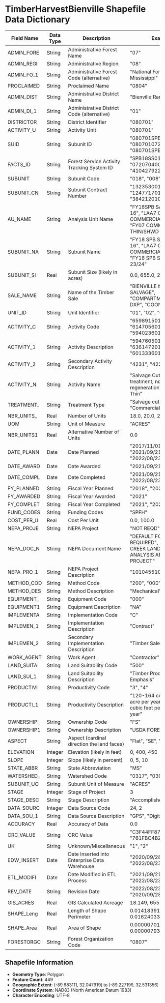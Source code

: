 # TimberHarvestBienville Shapefile Data Dictionary

| Field Name | Data Type | Description | Examples |
|------------|-----------|-------------|----------|
| ADMIN_FORE | String | Administrative Forest Name | "07" |
| ADMIN_REGI | String | Administrative Region | "08" |
| ADMIN_FO_1 | String | Administrative Forest Code (alternative) | "National Forests in Mississippi" |
| PROCLAIMED | String | Proclaimed Name | "0804" |
| ADMIN_DIST | String | Administrative District Name | "Bienville Ranger District" |
| ADMIN_DI_1 | String | Administrative District Code (alternative) | "01" |
| DISTRICTOR | String | District Identifier | "080701" |
| ACTIVITY_U | String | Activity Unit | "080701" |
| SUID | String | Subunit ID | "080701SPB18SS016018", "0807010720704000008", "080701SPB18SS023004" |
| FACTS_ID | String | Forest Service Activity Tracking System ID | "SPB18SS016", "0720704000", "4104279220" |
| SUBUNIT | String | Subunit Code | "018", "008", "039" |
| SUBUNIT_CN | String | Subunit Contract Number | "1323530010602", "1247717010602", "384212010602" |
| AU_NAME | String | Analysis Unit Name | "FY18SPB SALVAGE SALE 16", "LAA7 C70/71 COMMERCIAL HARVEST", "FY07 COMMERCIAL THIN/SHWD C279" |
| SUBUNIT_NA | String | Subunit Name | "FY18 SPB SALVAGE SALE 16", "LAA7 C70/71 COMMERCIAL HARVEST", "FY18 SPB SALVAGE SALE 23/24" |
| SUBUNIT_SI | Real | Subunit Size (likely in acres) | 0.0, 655.0, 20.0, 27.0 |
| SALE_NAME | String | Name of the Timber Sale | "BIENVILLE #16 SPB SALVAGE", "COMPARTMENT 70-71 DXP", "COON CREEK" |
| UNIT_ID | String | Unit Identifier | "01", "02", "03" |
| ACTIVITY_C | String | Activity Code | "6598915010602", "6147056010602", "5940236010602" |
| ACTIVITY_1 | String | Activity Description | "5947605010602", "6361472010602", "6013336010602" |
| ACTIVITY_2 | String | Secondary Activity Description | "4231", "4220", "4131" |
| ACTIVITY_N | String | Activity Name | "Salvage Cut (intermediate treatment, not regeneration)", "Commercial Thin" |
| TREATMENT_ | String | Treatment Type | "Salvage cut (interme", "Commercial Thinning" |
| NBR_UNITS_ | Real | Number of Units | 18.0, 20.0, 27.0 |
| UOM | String | Unit of Measure | "ACRES" |
| NBR_UNITS1 | Real | Alternative Number of Units | 0.0 |
| DATE_PLANN | Date | Date Planned | "2017/11/01", "2021/09/21", "2022/08/23" |
| DATE_AWARD | Date | Date Awarded | "2021/09/21" |
| DATE_COMPL | Date | Date Completed | "2021/09/21", "2022/08/23" |
| FY_PLANNED | String | Fiscal Year Planned | "2018", "2021" |
| FY_AWARDED | String | Fiscal Year Awarded | "2021" |
| FY_COMPLET | String | Fiscal Year Completed | "2021", "2022" |
| FUND_CODES | String | Funding Codes | "SPFH" |
| COST_PER_U | Real | Cost Per Unit | 0.0, 100.0 |
| NEPA_PROJE | String | NEPA Project | "NOT REQD", "26359" |
| NEPA_DOC_N | String | NEPA Document Name | "DEFAULT FOR NOT REQUIRED", "(PALS)CANEY CREEK LANDSCAPE ANALYSIS AREA 7 PROJECT" |
| NEPA_PRO_1 | String | NEPA Project Description | "101045510455", "36238" |
| METHOD_COD | String | Method Code | "200", "000" |
| METHOD_DES | String | Method Description | "Mechanical" |
| EQUIPMENT_ | String | Equipment Code | "000" |
| EQUIPMENT1 | String | Equipment Description | "NA" |
| IMPLEMENTA | String | Implementation Code | "C" |
| IMPLEMEN_1 | String | Implementation Description | "Contract" |
| IMPLEMEN_2 | String | Secondary Implementation Description | "Timber Sale" |
| WORK_AGENT | String | Work Agent | "Contractor" |
| LAND_SUITA | String | Land Suitability Code | "500" |
| LAND_SUI_1 | String | Land Suitability Description | "Timber Production Primary Emphasis" |
| PRODUCTIVI | String | Productivity Code | "3", "4" |
| PRODUCTI_1 | String | Productivity Description | "120-164 cubic feet per acre per year", "85-119 cubic feet per acre per year" |
| OWNERSHIP_ | String | Ownership Code | "FS" |
| OWNERSHIP1 | String | Ownership Description | "USDA FOREST SERVICE" |
| ASPECT | String | Aspect (cardinal direction the land faces) | "Flat", "SE", "SW" |
| ELEVATION | Integer | Elevation (likely in feet) | 0, 400, 450 |
| SLOPE | Integer | Slope (likely in percent) | 0, 5, 10 |
| STATE_ABBR | String | State Abbreviation | "MS" |
| WATERSHED_ | String | Watershed Code | "0317", "0304" |
| SUBUNIT_UO | String | Subunit Unit of Measure | "ACRES" |
| STAGE | Integer | Stage of Project | 3 |
| STAGE_DESC | String | Stage Description | "Accomplished" |
| DATA_SOURC | Integer | Data Source Code | 24, 2 |
| DATA_SOU_1 | String | Data Source Description | "GPS", "Digitized" |
| ACCURACY | Real | Accuracy of Data | 0.0 |
| CRC_VALUE | String | CRC Value | "C3F44FF87A37F3C0", "761FBC4B20E604A2" |
| UK | String | Unknown/Miscellaneous | "1", "2" |
| EDW_INSERT | Date | Date Inserted into Enterprise Data Warehouse | "2020/09/28", "2022/08/23" |
| ETL_MODIFI | Date | Date Modified in ETL Process | "2021/09/21", "2022/08/23" |
| REV_DATE | String | Revision Date | "2022/08/23", "2020/09/28" |
| GIS_ACRES | Real | GIS Calculated Acreage | 18.149, 655.0, 27.0 |
| SHAPE_Leng | Real | Length of Shape Perimeter | 0.014183916052500, 0.016240333549800 |
| SHAPE_Area | Real | Area of Shape | 0.000007018607995, 0.000007938054956 |
| FORESTORGC | String | Forest Organization Code | "0807" |

## Shapefile Information

- **Geometry Type**: Polygon
- **Feature Count**: 449
- **Geographic Extent**: (-89.683111, 32.047919) to (-89.227199, 32.531356)
- **Coordinate System**: NAD83 (North American Datum 1983)
- **Character Encoding**: UTF-8 